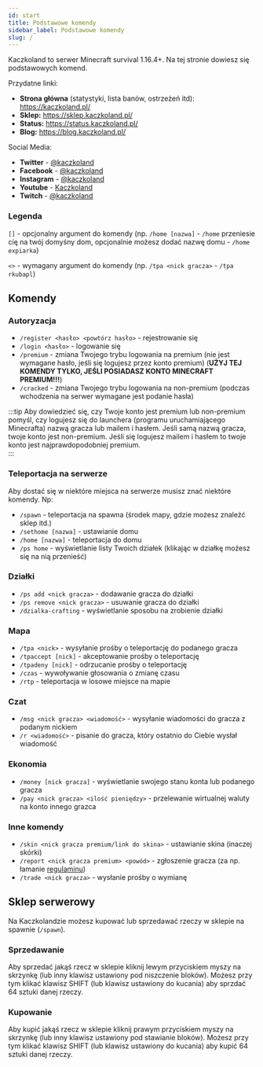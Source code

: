 ```yaml
---
id: start
title: Podstawowe komendy
sidebar_label: Podstawowe komendy
slug: /
---
```

Kaczkoland to serwer Minecraft survival 1.16.4+. Na tej stronie dowiesz się podstawowych komend.

Przydatne linki:
- **Strona główna** (statystyki, lista banów, ostrzeżeń itd): https://kaczkoland.pl/
- **Sklep:** https://sklep.kaczkoland.pl/
- **Status:** https://status.kaczkoland.pl/
- **Blog:** https://blog.kaczkoland.pl/


Social Media:
- **Twitter** - [@kaczkoland](https://twitter.com/kaczkoland)
- **Facebook** - [@kaczkoland](https://fb.com/kaczkoland)
- **Instagram** - [@kaczkoland](https://instagram.com/kaczkoland)
- **Youtube** - [Kaczkoland](https://kaczkoland.pl/youtube)
- **Twitch** - [@kaczkoland](https://twitch.tv/kaczkoland)
### Legenda
`[]` - opcjonalny argument do komendy (np. `/home [nazwa]` - `/home` przeniesie cię na twój domyśny dom, opcjonalnie możesz dodać nazwę domu - `/home expiarka`)

`<>` - wymagany argument do komendy (np. `/tpa <nick gracza>` - `/tpa rkubapl`)

## Komendy
### Autoryzacja
- `/register <hasło> <powtórz hasło>` - rejestrowanie się 
- `/login <hasło>` - logowanie się 
- `/premium` - zmiana Twojego trybu logowania na premium (nie jest wymagane hasło, jeśli się logujesz przez konto premium) (**UŻYJ TEJ KOMENDY TYLKO, JEŚLI POSIADASZ KONTO MINECRAFT PREMIUM!!!**)
- `/cracked` - zmiana Twojego trybu logowania na non-premium (podczas wchodzenia na serwer wymagane jest podanie hasła)

:::tip
  Aby dowiedzieć się, czy Twoje konto jest premium lub non-premium pomyśl, czy logujesz się do launchera (programu uruchamiającego Minecrafta) nazwą gracza lub mailem i hasłem. Jeśli samą nazwą gracza, twoje konto jest non-premium. Jeśli się logujesz mailem i hasłem to twoje konto jest najprawdopodobniej premium.  
:::
### Teleportacja na serwerze
Aby dostać się w niektóre miejsca na serwerze musisz znać niektóre komendy. Np:

- `/spawn` - teleportacja na spawna (środek mapy, gdzie możesz znaleźć sklep itd.)
- `/sethome [nazwa]` - ustawianie domu
- `/home [nazwa]` - teleportacja do domu
- `/ps home` - wyświetlanie listy Twoich działek (klikając w działkę możesz się na nią przenieść)
### Działki
- `/ps add <nick gracza>` - dodawanie gracza do działki
- `/ps remove <nick gracza>` - usuwanie gracza do działki
- `/dzialka-crafting` - wyświetlanie sposobu na zrobienie działki
### Mapa
- `/tpa <nick>` - wysyłanie prośby o teleportację do podanego gracza
- `/tpaccept [nick]` - akceptowanie prośby o teleportację
- `/tpadeny [nick]` - odrzucanie prośby o teleportację
- `/czas` - wywoływanie głosowania o zmianę czasu
- `/rtp` - teleportacja w losowe miejsce na mapie
### Czat
- `/msg <nick gracza> <wiadomość>` - wysyłanie wiadomości do gracza z podanym nickiem
- `/r <wiadomość>` - pisanie do gracza, który ostatnio do Ciebie wysłał wiadomość
### Ekonomia
- `/money [nick gracza]` - wyświetlanie swojego stanu konta lub podanego gracza
- `/pay <nick gracza> <ilość pieniędzy>` - przelewanie wirtualnej waluty na konto innego grazca
### Inne komendy
- `/skin <nick gracza premium/link do skina>` - ustawianie skina (inaczej skórki)
- `/report <nick gracza premium> <powód>` - zgłoszenie gracza (za np. łamanie [regulaminu](https://kaczkoland.pl/regulamin))
- `/trade <nick gracza>` - wysłanie prośby o wymianę
## Sklep serwerowy
Na Kaczkolandzie możesz kupować lub sprzedawać rzeczy w sklepie na spawnie (`/spawn`). 
### Sprzedawanie
Aby sprzedać jakąś rzecz w sklepie kliknij lewym przyciskiem myszy na skrzynkę (lub inny klawisz ustawiony pod niszczenie bloków). Możesz przy tym klikać klawisz SHIFT (lub klawisz ustawiony do kucania) aby sprzdać 64 sztuki danej rzeczy.
### Kupowanie
Aby kupić jakąś rzecz w sklepie kliknij prawym przyciskiem myszy na skrzynkę (lub inny klawisz ustawiony pod stawianie bloków). Możesz przy tym klikać klawisz SHIFT (lub klawisz ustawiony do kucania) aby kupić 64 sztuki danej rzeczy.